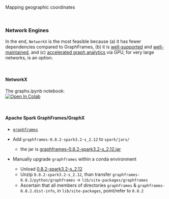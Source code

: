 <br>

Mapping geographic coordinates

<br>


### Network Engines

In the end, ``NetworkX`` is the most feasible because (a) it has fewer dependencies compared to GraphFrames, (b) it 
is [well-supported](https://networkx.org/documentation/stable/developer/about_us.html#support) and 
[well-maintained](https://github.com/networkx/networkx/releases), and 
(c) [accelerated graph analytics](https://www.nvidia.com/en-us/glossary/data-science/networkx/) via GPU, for very large
networks, is an option.

<br>

#### NetworkX

The graphs.ipynb notebook: <br>
[![Open In Colab](https://colab.research.google.com/assets/colab-badge.svg)](https://colab.research.google.com/github/helminthiases/networks/blob/develop/notebooks/graphs.ipynb)

<br>

#### Apache Spark GraphFrames/GraphX

* [``graphframes``](https://spark-packages.org/package/graphframes/graphframes)

* Add ``graphframes-0.8.2-spark3.2-s_2.12`` to ``spark/jars/``
  * the jar is [graphframes-0.8.2-spark3.2-s_2.12.jar](https://repos.spark-packages.org/graphframes/graphframes/0.8.2-spark3.2-s_2.12/graphframes-0.8.2-spark3.2-s_2.12.jar)

* Manually upgrade ``graphframes`` within a conda environment
  * Unload [0.8.2-spark3.2-s_2.12](https://github.com/graphframes/graphframes/archive/1cd7abb0f424fd76d76ea07438e6486f44fbb440.zip)
  * Unzip `0.8.2-spark3.2-s_2.12`, than transfer ``graphframes-0.8.2/python/graphframes`` &rarr; ``lib/site-packages/graphframes``
  * Ascertain that all members of directories  ``graphframes`` & ``graphframes-0.8.2.dist-info``, in ``lib/site-packages``, point/refer to ``0.8.2`` 

<br>
<br>

<br>
<br>

<br>
<br>

<br>
<br>